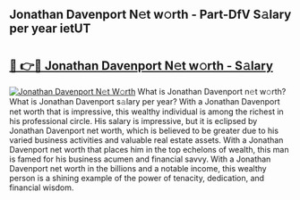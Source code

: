 ## Jonathan Davenport N𝚎t w𝚘rth - Part-DfV S𝚊lary per year ietUT

# <h2><a href="http://gc3k07.nevu.top/?p=Jonathan+Davenport">🔗 👉🔴 Jonathan Davenport N𝚎t w𝚘rth - S𝚊lary</a></h2>

[![Jonathan Davenport N𝚎t W𝚘rth](https://i.imgur.com/Oavwk0R.jpeg)](http://gc3k07.nevu.top/?p=Jonathan+Davenport)
What is Jonathan Davenport n𝚎t w𝚘rth? What is Jonathan Davenport s𝚊lary per year?
With a Jonathan Davenport net worth that is impressive, this wealthy individual is among the richest in his professional circle. His salary is impressive, but it is eclipsed by Jonathan Davenport net worth, which is believed to be greater due to his varied business activities and valuable real estate assets. With a Jonathan Davenport net worth that places him in the top echelons of wealth, this man is famed for his business acumen and financial savvy. With a Jonathan Davenport net worth in the billions and a notable income, this wealthy person is a shining example of the power of tenacity, dedication, and financial wisdom.
